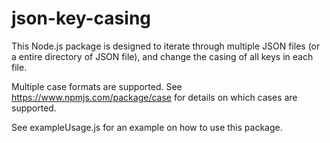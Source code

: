 # json-key-casing
This Node.js package is designed to iterate through multiple JSON files (or a entire directory of JSON file), and change the casing of all keys in each file.

Multiple case formats are supported. See https://www.npmjs.com/package/case for details on which cases are supported.

See exampleUsage.js for an example on how to use this package.